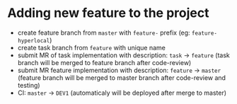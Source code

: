 # Adding new feature to the project

- create feature branch from `master` with `feature-` prefix (eg: `feature-hyperlocal`)
- create task branch from `feature` with unique name
- submit MR of task implementation with description: `task` -> `feature` (task branch will be merged to feature branch after code-review)
- submit MR feature implementation with description: `feature` -> `master` (feature branch will be merged to master branch after code-review and testing)
- CI: `master` -> `DEV1` (automaticaly will be deployed after merge to master)
